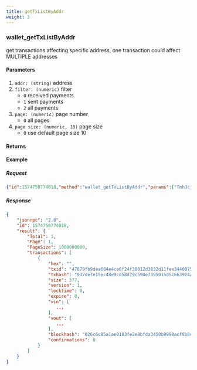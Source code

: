```yaml
---
title: getTxListByAddr
weight: 3
---
```


### wallet_getTxListByAddr 
get transactions affecting specific address, one transaction could affect MULTIPLE addresses

#### Parameters
1. `addr: (string)` address
2. `filter: (numeric)`  filter 
    * `0` received payments
    * `1` sent payments
    * `2` all payments
3. `page: (numeric)`   page number
    * `0` all pages
4. `page size: (numeric, 10)`   page size
    * `0` use default page size 10

#### Returns


#### Example
##### Request
```json
{"id":1574750774018,"method":"wallet_getTxListByAddr","params":["TmhJcjphz3Y3jRysKT56JaH8m9pzAzsFMu7",2,-1,100]}
```
##### Response

```json
{
    "jsonrpc": "2.0",
    "id": 1574750774018,
    "result": {
        "Total": 1,
        "Page": 1,
        "PageSize": 1000000000,
        "transactions": [
            {
                "hex": "",
                "txid": "47879fb9dea684e4ce6f24f30812d3832d11fee34400754c6d8b34cd7d7eba8f",
                "txhash": "937de7e15ec48e9cd58d79c594e7395015d5c663924ab5af929a9ef5e5f2e446",
                "size": 377,
                "version": 1,
                "locktime": 0,
                "expire": 0,
                "vin": [
                   ...
                ],
                "vout": [
                   ...
                ],
                "blockhash": "026c6c85a1ae0183fe2e8bfda3450b9990acf9b8c4af3e995f9e361c7bb3d4cd",
                "confirmations": 0
            }
        ]
    }
}